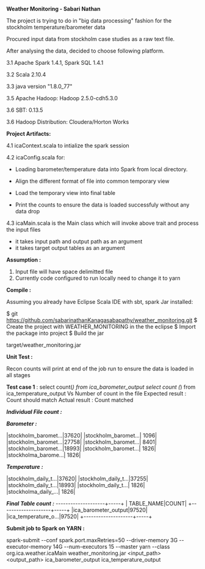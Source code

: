 **Weather Monitoring - Sabari Nathan**

The project is trying to do in "big data processing" fashion for the stockholm temperature/barometer data

Procured input data from stockholm case studies as a raw text file. 

After analysing the data, decided to choose following platform.

3.1 Apache Spark 1.4.1, Spark SQL 1.4.1

3.2 Scala 2.10.4

3.3 java version "1.8.0_77"

3.5 Apache Hadoop: Hadoop 2.5.0-cdh5.3.0

3.6 SBT: 0.13.5

3.6 Hadoop Distribution: Cloudera/Horton Works

**Project Artifacts:**

4.1 icaContext.scala to intialize the spark session

4.2 icaConfig.scala for:

  - Loading barometer/temperature data into Spark from local directory.

  - Align the different format of file into common temporary view
  
  - Load the temporary view into final table

  - Print the counts to ensure the data is loaded successfuly without any data drop

4.3 icaMain.scala is the Main class which will invoke above trait and process the input files
  - it takes input path and output path as an argument
  - it takes target output tables as an argument

**Assumption :**

1) Input file will have space delimitted file
2) Currently code configured to run locally need to change it to yarn

**Compile :**

Assuming you already have Eclipse Scala IDE with sbt, spark Jar installed:

$ git https://github.com/sabarinathanKanagasabapathy/weather_monitoring.git
$ Create the project with WEATHER_MONITORING in the the eclipse 
$ Import the package into project
$ Build the jar

target/weather_monitoring.jar

**Unit Test :**

Recon counts will print at end of the job run to ensure the data is loaded in all stages

**Test case 1** : select count(*) from ica_barometer_output
              select count (*) from ica_temperature_output
              Vs
              Number of count in the file
Expected result : Count should match
Actual result  :  Count matched

***Individual File count :***

***Barometer :***

|stockholm_baromet...|37620|
|stockholm_baromet...| 1096|
|stockholm_baromet...|27758|
|stockholm_baromet...| 8401|
|stockholm_baromet...|18993|
|stockholm_baromet...| 1826|
|stockholma_barome...| 1826|

***Temperature :***

|stockholm_daily_t...|37620|
|stockholm_daily_t...|37255|
|stockholm_daily_t...|18993|
|stockholm_daily_t...| 1826|
|stockholma_daily_...| 1826|

***Final Table count :***
--------------------+-----+
|          TABLE_NAME|COUNT|
+--------------------+-----+
|ica_barometer_output|97520|
|ica_temperature_o...|97520|
+--------------------+-----+

**Submit job to Spark on YARN :**

spark-submit --conf spark.port.maxRetries=50 --driver-memory 3G --executor-memory 14G --num-executors 15 --master yarn --class org.ica.weather.icaMain weather_monitoring.jar <input_path> <output_path> ica_barometer_output ica_temperature_output
